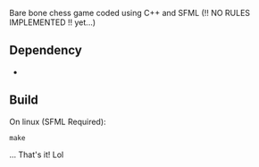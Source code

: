 Bare bone chess game coded using C++ and SFML (!! NO RULES IMPLEMENTED !! yet...)

## Dependency

- [SFML]: https://www.sfml-dev.org/

## Build

On linux (SFML Required):
	
	make

... That's it! Lol
